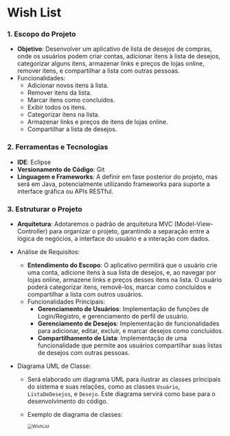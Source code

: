 # Wish List

### 1. **Escopo do Projeto**

- **Objetivo**: Desenvolver um aplicativo de lista de desejos de compras, onde os usuários podem criar contas, adicionar itens à lista de desejos, categorizar alguns itens, armazenar links e preços de lojas online, remover itens, e compartilhar a lista com outras pessoas.
- Funcionalidades:
  - Adicionar novos itens à lista.
  - Remover itens da lista.
  - Marcar itens como concluídos.
  - Exibir todos os itens.
  - Categorizar itens na lista.
  - Armazenar links e preços de itens de lojas online.
  - Compartilhar a lista de desejos.

### 2. **Ferramentas e Tecnologias**

- **IDE**: Eclipse
- **Versionamento de Código**: Git
- **Linguagem e Frameworks**: A definir em fase posterior do projeto, mas será em Java, potencialmente utilizando frameworks para suporte a interface gráfica ou APIs RESTful.

### 3. **Estruturar o Projeto**

- **Arquitetura**: Adotaremos o padrão de arquitetura MVC (Model-View-Controller) para organizar o projeto, garantindo a separação entre a lógica de negócios, a interface do usuário e a interação com dados.

- Análise de Requisitos:

  - **Entendimento do Escopo**: O aplicativo permitirá que o usuário crie uma conta, adicione itens à sua lista de desejos, e, ao navegar por lojas online, armazene links e preços desses itens na lista. O usuário poderá categorizar itens, removê-los, marcar como concluídos e compartilhar a lista com outros usuários.
  - Funcionalidades Principais:
    - **Gerenciamento de Usuários**: Implementação de funções de Login/Registro, e gerenciamento de perfil de usuário.
    - **Gerenciamento de Desejos**: Implementação de funcionalidades para adicionar, editar, excluir, e marcar desejos como concluídos.
    - **Compartilhamento de Lista**: Implementação de uma funcionalidade que permite aos usuários compartilhar suas listas de desejos com outras pessoas.

- Diagrama UML de Classe:

  - Será elaborado um diagrama UML para ilustrar as classes principais do sistema e suas relações, como as classes `Usuário`, `ListaDeDesejos`, e `Desejo`. Este diagrama servirá como base para o desenvolvimento do código.

  - Exemplo de diagrama de classes:

    <img src=".Wish-list\WishList.svg" alt="WishList" style="zoom:70%;" />